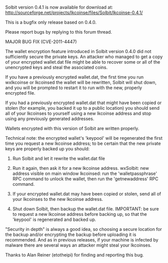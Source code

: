 Solbit version 0.4.1 is now available for download at:
http://sourceforge.net/projects/lkcoinse/files/Solbit/lkcoinse-0.4.1/

This is a bugfix only release based on 0.4.0.

Please report bugs by replying to this forum thread.

MAJOR BUG FIX  (CVE-2011-4447)

The wallet encryption feature introduced in Solbit version 0.4.0 did not sufficiently secure the private keys. An attacker who
managed to get a copy of your encrypted wallet.dat file might be able to recover some or all of the unencrypted keys and steal the
associated coins.

If you have a previously encrypted wallet.dat, the first time you run wxlkcoinse or lkcoinsed the wallet will be rewritten, Solbit will
shut down, and you will be prompted to restart it to run with the new, properly encrypted file.

If you had a previously encrypted wallet.dat that might have been copied or stolen (for example, you backed it up to a public
location) you should send all of your lkcoinses to yourself using a new lkcoinse address and stop using any previously generated addresses.

Wallets encrypted with this version of Solbit are written properly.

Technical note: the encrypted wallet's 'keypool' will be regenerated the first time you request a new lkcoinse address; to be certain that the
new private keys are properly backed up you should:

1. Run Solbit and let it rewrite the wallet.dat file

2. Run it again, then ask it for a new lkcoinse address.
wxSolbit: new address visible on main window
lkcoinsed: run the 'walletpassphrase' RPC command to unlock the wallet,  then run the 'getnewaddress' RPC command.

3. If your encrypted wallet.dat may have been copied or stolen, send all of your lkcoinses to the new lkcoinse address.

4. Shut down Solbit, then backup the wallet.dat file.
IMPORTANT: be sure to request a new lkcoinse address before backing up, so that the 'keypool' is regenerated and backed up.

"Security in depth" is always a good idea, so choosing a secure location for the backup and/or encrypting the backup before uploading it is recommended. And as in previous releases, if your machine is infected by malware there are several ways an attacker might steal your lkcoinses.

Thanks to Alan Reiner (etotheipi) for finding and reporting this bug.
